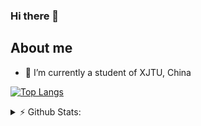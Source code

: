 ### Hi there 👋

<!--
**7more0/7more0** is a ✨ _special_ ✨ repository because its `README.md` (this file) appears on your GitHub profile.

Here are some ideas to get you started:

- 🔭 I’m currently working on ...
- 🌱 I’m currently learning ...
- 👯 I’m looking to collaborate on ...
- 🤔 I’m looking for help with ...
- 💬 Ask me about ...
- 📫 How to reach me: ...
- 😄 Pronouns: ...
- ⚡ Fun fact: ...
-->
## About me
- 🌱 I’m currently a student of XJTU, China  

[![Top Langs](https://github-readme-stats.vercel.app/api/top-langs/?username=7more0&layout=compact)](https://github.com/anuraghazra/github-readme-stats)
<details>
<summary>⚡ Github Stats:</summary>  
  
[![Anurag's github stats](https://github-readme-stats.vercel.app/api?username=7more0&count_private=true&hide=prs&show_icons=true&hide_border=true)](https://github.com/anuraghazra/github-readme-stats)

</details>

